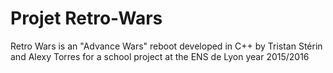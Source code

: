 # Projet Retro-Wars
Retro Wars is an "Advance Wars" reboot developed in C++ by Tristan Stérin and Alexy Torres for a school project at the ENS de Lyon year 2015/2016


